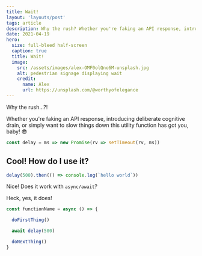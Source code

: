 ```yaml
---
title: Wait!
layout: 'layouts/post'
tags: article
description: Why the rush? Whether you're faking an API response, introducing deliberate cognitive drain, or simply want to slow things down this function has got you, baby!
date: 2021-04-19
hero:
  size: full-bleed half-screen
  caption: true
  title: Wait!
  image:
    src: /assets/images/alex-OMF0olQno6M-unsplash.jpg
    alt: pedestrian signage displaying wait
    credit:
      name: Alex
      url: https://unsplash.com/@worthyofelegance
---
```


Why the rush&hellip;?!

Whether you're faking an API response, introducing deliberate cognitive drain, or simply want to slow things down this utility function has got you, baby! 😎

```js
const delay = ms => new Promise(rv => setTimeout(rv, ms))
```

## Cool! How do I use it?

```js
delay(500).then(() => console.log(`hello world`))
```

Nice! Does it work with `async/await`?

Heck, yes, it does!

```js
const functionName = async () => {

  doFirstThing()

  await delay(500)

  doNextThing()
}
```
